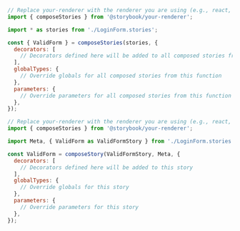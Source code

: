```js filename="Form.test.js|ts" renderer="common" language="js" tabTitle="compose-stories"
// Replace your-renderer with the renderer you are using (e.g., react, vue3, svelte, etc.)
import { composeStories } from '@storybook/your-renderer';

import * as stories from './LoginForm.stories';

const { ValidForm } = composeStories(stories, {
  decorators: [
    // Decorators defined here will be added to all composed stories from this function
  ],
  globalTypes: {
    // Override globals for all composed stories from this function
  },
  parameters: {
    // Override parameters for all composed stories from this function
  },
});
```

```js filename="Form.test.js|ts" renderer="common" language="js" tabTitle="compose-story"
// Replace your-renderer with the renderer you are using (e.g., react, vue3, svelte, etc.)
import { composeStories } from '@storybook/your-renderer';

import Meta, { ValidForm as ValidFormStory } from './LoginForm.stories';

const ValidForm = composeStory(ValidFormStory, Meta, {
  decorators: [
    // Decorators defined here will be added to this story
  ],
  globalTypes: {
    // Override globals for this story
  },
  parameters: {
    // Override parameters for this story
  },
});
```

